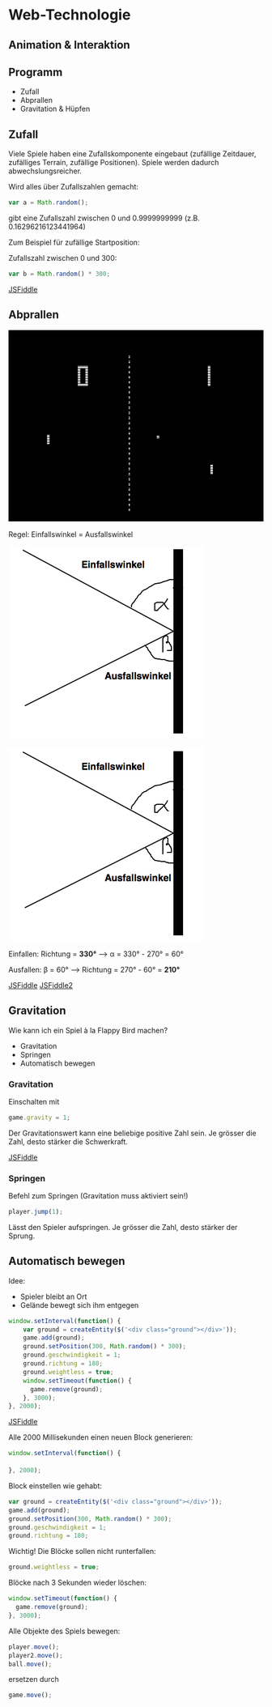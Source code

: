 # Web-Technologie

## Animation & Interaktion



## Programm

* Zufall
* Abprallen
* Gravitation & Hüpfen



## Zufall

Viele Spiele haben eine Zufallskomponente eingebaut (zufällige Zeitdauer, zufälliges Terrain, zufällige Positionen). Spiele werden dadurch abwechslungsreicher.

Wird alles über Zufallszahlen gemacht:

```js
var a = Math.random();
```

gibt eine Zufallszahl zwischen 0 und 0.9999999999 (z.B. 0.16296216123441964)


Zum Beispiel für zufällige Startposition:

Zufallszahl zwischen 0 und 300:

```js
var b = Math.random() * 300;
```

[JSFiddle](http://jsfiddle.net/zzoxakrf/)



## Abprallen

![](images/pong.png)


Regel: Einfallswinkel = Ausfallswinkel

![](images/winkel.png)


![](images/winkel.png)

Einfallen: Richtung = **330°** --> &alpha; = 330° - 270° = 60°

Ausfallen: &beta; = 60° --> Richtung = 270° - 60° = **210°**

[JSFiddle](http://jsfiddle.net/4yqjx5cv/1/)
[JSFiddle2](http://jsfiddle.net/tjLs8q3d/)



## Gravitation

Wie kann ich ein Spiel à la Flappy Bird machen?

* Gravitation
* Springen
* Automatisch bewegen


### Gravitation

Einschalten mit

```js
game.gravity = 1;
```

Der Gravitationswert kann eine beliebige positive Zahl sein. Je grösser die Zahl, desto stärker die Schwerkraft.

[JSFiddle](http://jsfiddle.net/ksq8qb0f/)


### Springen

Befehl zum Springen (Gravitation muss aktiviert sein!)

```js
player.jump(1);
```

Lässt den Spieler aufspringen. Je grösser die Zahl, desto stärker der Sprung.


## Automatisch bewegen

Idee:

* Spieler bleibt an Ort
* Gelände bewegt sich ihm entgegen

```js
window.setInterval(function() {
    var ground = createEntity($('<div class="ground"></div>'));
    game.add(ground);
    ground.setPosition(300, Math.random() * 300);
    ground.geschwindigkeit = 1;
    ground.richtung = 180;
    ground.weightless = true;
    window.setTimeout(function() {
      game.remove(ground);
    }, 3000);
}, 2000);
```

[JSFiddle](http://jsfiddle.net/jvmk3ccs/)


Alle 2000 Millisekunden einen neuen Block generieren:

```js
window.setInterval(function() {

}, 2000);
```


Block einstellen wie gehabt:

```js
var ground = createEntity($('<div class="ground"></div>'));
game.add(ground);
ground.setPosition(300, Math.random() * 300);
ground.geschwindigkeit = 1;
ground.richtung = 180;
```


Wichtig! Die Blöcke sollen nicht runterfallen:

```js
ground.weightless = true;
```


Blöcke nach 3 Sekunden wieder löschen:

```js
window.setTimeout(function() {
  game.remove(ground);
}, 3000);
```


Alle Objekte des Spiels bewegen:

```js
player.move();
player2.move();
ball.move();
```

ersetzen durch

```js
game.move();
```
